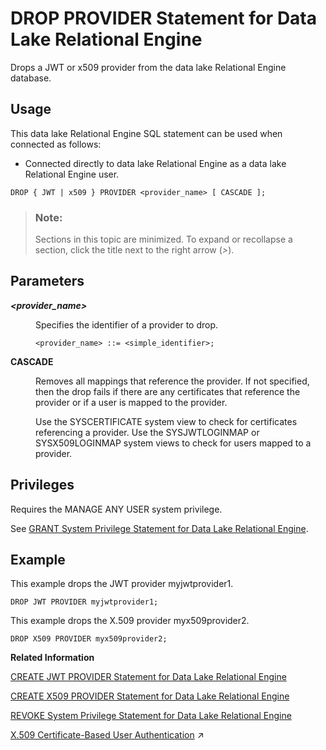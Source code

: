 <!-- loioc20d71c4c669410780a5cab922e71c5d -->

# DROP PROVIDER Statement for Data Lake Relational Engine

Drops a JWT or x509 provider from the data lake Relational Engine database.



<a name="loioc20d71c4c669410780a5cab922e71c5d__section_ovp_dvr_znb"/>

## Usage

This data lake Relational Engine SQL statement can be used when connected as follows:

-   Connected directly to data lake Relational Engine as a data lake Relational Engine user.



```
DROP { JWT | x509 } PROVIDER <provider_name> [ CASCADE ];
```



> ### Note:  
> Sections in this topic are minimized. To expand or recollapse a section, click the title next to the right arrow \(*\>*\).



<a name="loioc20d71c4c669410780a5cab922e71c5d__IQ_Parameters"/>

## Parameters


<dl>
<dt><b>

*<provider\_name\>*

</b></dt>
<dd>

Specifies the identifier of a provider to drop.

```
<provider_name> ::= <simple_identifier>;
```



</dd><dt><b>

CASCADE

</b></dt>
<dd>

Removes all mappings that reference the provider. If not specified, then the drop fails if there are any certificates that reference the provider or if a user is mapped to the provider.

Use the SYSCERTIFICATE system view to check for certificates referencing a provider. Use the SYSJWTLOGINMAP or SYSX509LOGINMAP system views to check for users mapped to a provider.



</dd>
</dl>



<a name="loioc20d71c4c669410780a5cab922e71c5d__IQ_Permissions"/>

## Privileges

Requires the MANAGE ANY USER system privilege.

See [GRANT System Privilege Statement for Data Lake Relational Engine](grant-system-privilege-statement-for-data-lake-relational-engine-a3dfcb0.md).



<a name="loioc20d71c4c669410780a5cab922e71c5d__section_gwx_f3p_p4b"/>

## Example

This example drops the JWT provider myjwtprovider1.

```
DROP JWT PROVIDER myjwtprovider1;
```

This example drops the X.509 provider myx509provider2.

```
DROP X509 PROVIDER myx509provider2;
```

**Related Information**  


[CREATE JWT PROVIDER Statement for Data Lake Relational Engine](create-jwt-provider-statement-for-data-lake-relational-engine-49b7ee1.md "Defines a JWT provider in the data lake Relational Engine database.")

[CREATE X509 PROVIDER Statement for Data Lake Relational Engine](create-x509-provider-statement-for-data-lake-relational-engine-fe6ef48.md "Create an X.509 provider in the database.")

[REVOKE System Privilege Statement for Data Lake Relational Engine](revoke-system-privilege-statement-for-data-lake-relational-engine-a3eadda.md "Removes specific system privileges from specific users and the right to administer the privilege.")

[X.509 Certificate-Based User Authentication](https://help.sap.com/viewer/745778e524f74bb4af87460cca5e62c4/2023_4_QRC/en-US/c9bf672bbc2849568a1ff1d2fbc9a78d.html "Data lake Relational Engine supports X.509 client certificates for user authentication.") :arrow_upper_right:

